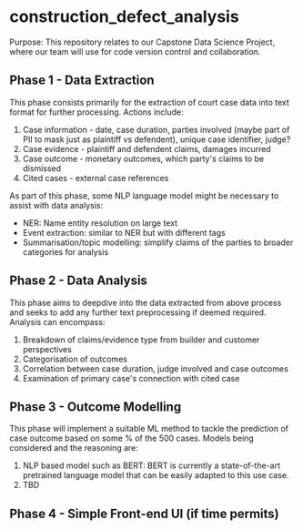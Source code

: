 # construction_defect_analysis

Purpose: This repository relates to our Capstone Data Science Project, where our team will use for code version control and collaboration.

## Phase 1 - Data Extraction
This phase consists primarily for the extraction of court case data into text format for further processing. Actions include:
1. Case information - date, case duration, parties involved (maybe part of PII to mask just as plaintiff vs defendent), unique case identifier, judge?
2. Case evidence - plaintiff and defendent claims, damages incurred
3. Case outcome - monetary outcomes, which party's claims to be dismissed
4. Cited cases - external case references

As part of this phase, some NLP language model might be necessary to assist with data analysis:
- NER: Name entity resolution on large text
- Event extraction: similar to NER but with different tags
- Summarisation/topic modelling: simplify claims of the parties to broader categories for analysis

## Phase 2 - Data Analysis
This phase aims to deepdive into the data extracted from above process and seeks to add any further text preprocessing if deemed required. Analysis can encompass:
1. Breakdown of claims/evidence type from builder and customer perspectives
2. Categorisation of outcomes
3. Correlation between case duration, judge involved and case outcomes
4. Examination of primary case's connection with cited case

## Phase 3 - Outcome Modelling
This phase will implement a suitable ML method to tackle the prediction of case outcome based on some % of the 500 cases. Models being considered and the reasoning are:
1. NLP based model such as BERT: BERT is currently a state-of-the-art pretrained language model that can be easily adapted to this use case.
2. TBD

## Phase 4 - Simple Front-end UI (if time permits)

